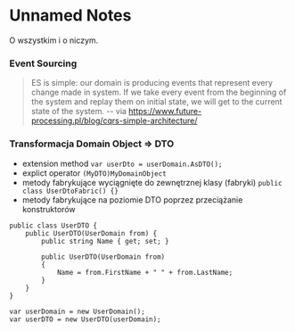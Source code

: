# Unnamed Notes

O wszystkim i o niczym.

### Event Sourcing

> ES is simple: our domain is producing events that represent every change made in system. If we take every event from the beginning of the system and replay them on initial state, we will get to the current state of the system. 
> -- via https://www.future-processing.pl/blog/cqrs-simple-architecture/

### Transformacja Domain Object => DTO

- extension method ```var userDto = userDomain.AsDTO();```
- explict operator ```(MyDTO)MyDomainObject```
- metody fabrykujące wyciągnięte do zewnętrznej klasy (fabryki) ```public class UserDtoFabric() {} ```
- metody fabrykujące na poziomie DTO poprzez przeciążanie konstruktorów

```
public class UserDTO {
    public UserDTO(UserDomain from) {
        public string Name { get; set; }

        public UserDTO(UserDomain from)
        {
            Name = from.FirstName + " " + from.LastName;
        }
    }
}

var userDomain = new UserDomain();
var userDTO = new UserDTO(userDomain);
```
